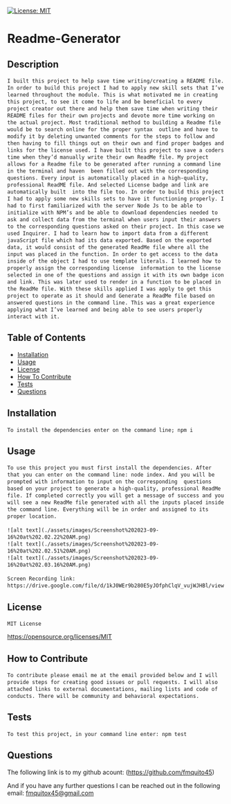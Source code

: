
  [![License: MIT](https://img.shields.io/badge/License-MIT-yellow.svg)](https://opensource.org/licenses/MIT)

  # Readme-Generator

  ## Description
    I built this project to help save time writing/creating a README file. In order to build this project I had to apply new skill sets that I’ve learned throughout the module. This is what motivated me in creating this project, to see it come to life and be beneficial to every project creator out there and help them save time when writing their README files for their own projects and devote more time working on the actual project. Most traditional method to building a Readme file would be to search online for the proper syntax  outline and have to modify it by deleting unwanted comments for the steps to follow and then having to fill things out on their own and find proper badges and links for the license used. I have built this project to save a coders time when they’d manually write their own ReadMe file. My project allows for a Readme file to be generated after running a command line in the terminal and haven  been filled out with the corresponding questions. Every input is automatically placed in a high-quality, professional ReadME file. And selected License badge and link are automatically built  into the file too. In order to build this project I had to apply some new skills sets to have it functioning properly. I had to first familiarized with the server Node Js to be able to initialize with NPM’s and be able to download dependencies needed to  ask and collect data from the terminal when users input their answers to the corresponding questions asked on their project. In this case we used Inquirer. I had to learn how to import data from a different javaScript file which had its data exported. Based on the exported data, it would consist of the generated ReadMe file where all the input was placed in the function. In order to get access to the data inside of the object I had to use template literals. I learned how to properly assign the corresponding license  information to the license selected in one of the questions and assign it with its own badge icon and link. This was later used to render in a function to be placed in the ReadMe file. With these skills applied I was apply to get this project to operate as it should and Generate a ReadMe file based on answered questions in the command line. This was a great experience applying what I’ve learned and being able to see users properly interact with it.
  

  ## Table of Contents

  - [Installation](#installation)
  - [Usage](#usage)
  - [License](#license)
  - [How To Contribute](#how-to-contribute)
  - [Tests](#tests)
  - [Questions](#questions)

  ## Installation
    To install the dependencies enter on the command line; npm i

  ## Usage
    To use this project you must first install the dependencies. After that you can enter on the command line: node index. And you will be prompted with information to input on the corresponding  questions based on your project to generate a high-quality, professional ReadMe file. If completed correctly you will get a message of success and you will see a new ReadMe file generated with all the inputs placed inside the command line. Everything will be in order and assigned to its proper location. 

    ![alt text](./assets/images/Screenshot%202023-09-16%20at%202.02.22%20AM.png)
    ![alt text](./assets/images/Screenshot%202023-09-16%20at%202.02.51%20AM.png)
    ![alt text](./assets/images/Screenshot%202023-09-16%20at%202.03.16%20AM.png)

    Screen Recording link:
    https://drive.google.com/file/d/1kJ0WEr9b280E5yJOfphClqV_vujWJHBl/view

  
  ## License
    MIT License
  https://opensource.org/licenses/MIT
  

  ## How to Contribute
    To contribute please email me at the email provided below and I will provide steps for creating good issues or pull requests. I will also attached links to external documentations, mailing lists and code of conducts. There will be community and behavioral expectations.

  ## Tests
    To test this project, in your command line enter: npm test

  ## Questions
  The following link is to my github acount:
  (https://github.com/fmquito45) 

  And if you have any further questions I can be reached out in the following email:
  fmquitox45@gmail.com
